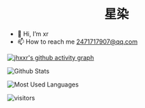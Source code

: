 
#  <center>星染</center>
- 👋 Hi, I’m xr
- 📫 How to reach me 2471717907@qq.com   

[![jhxxr's github activity graph](https://activity-graph.herokuapp.com/graph?username=jhxxr&theme=dracula)](https://github.com/ashutosh00710/github-readme-activity-graph)

![Github Stats](https://github-readme-stats.vercel.app/api?username=jhxxr&show_icons=true&theme=dark&count_private=true)

![Most Used Languages](https://github-readme-stats.vercel.app/api/top-langs/?username=jhxxr&theme=dark&layout=compact)

![visitors](https://visitor-badge.glitch.me/badge?page_id=jhxxr&left_color=green&right_color=red)
